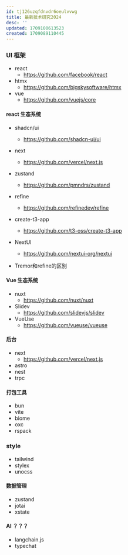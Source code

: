 ```yaml
---
id: tj126uzqfdnvdr6oeulvvwg
title: 最新技术研究2024
desc: ''
updated: 1709100613523
created: 1709089110445
---
```


### UI 框架

- react
    - https://github.com/facebook/react
- htmx
    - https://github.com/bigskysoftware/htmx
- vue
    - https://github.com/vuejs/core

#### react 生态系统

- shadcn/ui
    - https://github.com/shadcn-ui/ui
- next
    - https://github.com/vercel/next.js
- zustand
    - https://github.com/pmndrs/zustand

    
- refine
    - https://github.com/refinedev/refine

- create-t3-app
    - https://github.com/t3-oss/create-t3-app
- NextUI
    - https://github.com/nextui-org/nextui
    
- Tremor和refine的区别


#### Vue 生态系统

- nuxt
    - https://github.com/nuxt/nuxt
- Slidev
    - https://github.com/slidevjs/slidev
- VueUse
    - https://github.com/vueuse/vueuse


#### 后台

- next
    - https://github.com/vercel/next.js
- astro
- nest
- trpc

#### 打包工具

- bun
- vite
- biome
- oxc
- rspack


### style

- tailwind
- stylex
- unocss


#### 数据管理

- zustand
- jotai
- xstate


#### AI ？？？

- langchain.js
- typechat